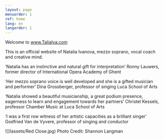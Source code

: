 ```yaml
---
layout: page
menuorder: 1
ref: home
lang: en
langorder: 1
---
```

Welcome to www.TaliaIva.com

This is an official website of Natalia Ivanova, mezzo soprano, vocal coach and creative mind.

‘Natalia has an instinctive and natural gift for interpretation’ Ronny Lauwers, former director of International Opera Academy of Ghent

‘Her mezzo soprano voice is well developed and she is a gifted musician and performer’ Dina Grossberger, professor of singing Luca School of Arts

‘Natalia showed a beautiful musicianship, a great podium presence, eagerness to learn and engagement towards her partners’ Christel Kessels, professor Chamber Music at Luca School of Arts

‘I was a first row witness of her artistic capacities as a brilliant singer’ Godfried Van de Vyvere, professor of singing and conductor



![](assets/Red Close.jpg)
Photo Credit: Shannon Langman
